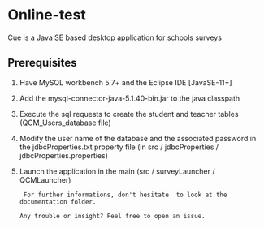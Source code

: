 # Online-test
Cue is a Java SE based desktop  application for schools  surveys
 
## Prerequisites 


1. Have MySQL workbench 5.7+ and the Eclipse IDE [JavaSE-11+]
2. Add the mysql-connector-java-5.1.40-bin.jar to the java classpath
3. Execute the sql requests to create the student and teacher tables (QCM_Users_database file)
4. Modify the user name of the database and the associated password
 in the jdbcProperties.txt property file (in src / jdbcProperties / jdbcProperties.properties)
5. Launch the application in the main (src / surveyLauncher / QCMLauncher)

     
     
        For further informations, don't hesitate  to look at the documentation folder.

       Any trouble or insight? Feel free to open an issue.
